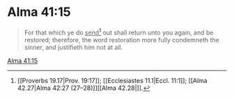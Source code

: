 # Alma 41:15

> For that which ye do <u>send</u>[^a] out shall return unto you again, and be restored; therefore, the word restoration more fully condemneth the sinner, and justifieth him not at all.

[Alma 41:15](https://www.churchofjesuschrist.org/study/scriptures/bofm/alma/41?lang=eng&id=p15#p15)


[^a]: [[Proverbs 19.17|Prov. 19:17]]; [[Ecclesiastes 11.1|Eccl. 11:1]]; [[Alma 42.27|Alma 42:27 (27–28)]][[Alma 42.28|]].  
